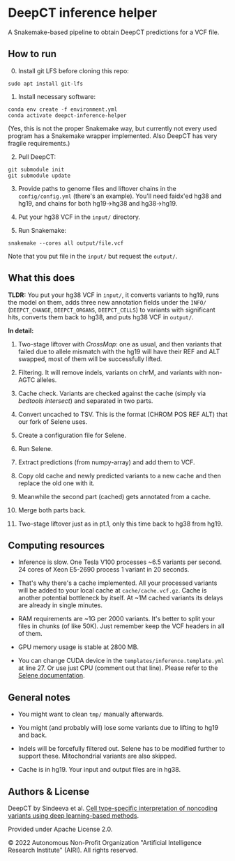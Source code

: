 # DeepCT inference helper

A Snakemake-based pipeline to obtain DeepCT predictions
for a VCF file.

## How to run

0. Install git LFS before cloning this repo:
```
sudo apt install git-lfs
```

1. Install necessary software:
```
conda env create -f environment.yml
conda activate deepct-inference-helper
```
(Yes, this is not the proper Snakemake way,
but currently not every used program has
a Snakemake wrapper implemented.
Also DeepCT has very fragile requirements.)

2. Pull DeepCT:
```
git submodule init
git submodule update
```

3. Provide paths to genome files and liftover chains 
in the `config/config.yml` (there's an example). 
You'll need faidx'ed hg38 and hg19, and chains for both 
hg19→hg38 and hg38→hg19.

4. Put your hg38 VCF in the `input/` directory. 

5. Run Snakemake:
```
snakemake --cores all output/file.vcf
```
Note that you put file in the `input/` but request the `output/`.

## What this does

**TLDR:** You put your hg38 VCF in `input/`, 
it converts variants to hg19, runs the model on them, 
adds three new annotation fields under the `INFO/` 
(`DEEPCT_CHANGE`, `DEEPCT_ORGANS`, `DEEPCT_CELLS`) 
to variants with significant hits, converts them back to hg38, 
and puts hg38 VCF in `output/`.

**In detail:**

1. Two-stage liftover with _CrossMap_: one as usual, 
and then variants that failed due to allele mismatch with the hg19 
will have their REF and ALT swapped, 
most of them will be successfully lifted.

2. Filtering. It will remove indels, variants on chrM, 
and variants with non-AGTC alleles.

3. Cache check. Variants are checked against the cache
(simply via _bedtools intersect_) and separated in two parts.

4. Convert uncached to TSV. This is the format (CHROM POS REF ALT)
that our fork of Selene uses.

5. Create a configuration file for Selene. 

6. Run Selene.

7. Extract predictions (from numpy-array) and add them to VCF.

8. Copy old cache and newly predicted variants to a new cache 
and then replace the old one with it.

9. Meanwhile the second part (cached) gets annotated from a cache.

10. Merge both parts back.

11. Two-stage liftover just as in pt.1, 
only this time back to hg38 from hg19.

## Computing resources

* Inference is slow.
One Tesla V100 processes ~6.5 variants per second. 
24 cores of Xeon E5-2690 process 1 variant in 20 seconds.

* That's why there's a cache implemented.
All your processed variants will be added to 
your local cache at `cache/cache.vcf.gz`.
Cache is another potential bottleneck by itself. 
At ~1M cached variants its delays are already in single minutes.

* RAM requirements are ~1G per 2000 variants. 
It's better to split your files in chunks (of like 50K).
Just remember keep the VCF headers in all of them.

* GPU memory usage is stable at 2800 MB.

* You can change CUDA device in the 
`templates/inference.template.yml` at line 27.
Or use just CPU (comment out that line). Please refer to the 
[Selene documentation](https://selene.flatironinstitute.org/master/overview/cli.html).

## General notes

* You might want to clean `tmp/` manually afterwards.

* You might (and probably will) lose some variants
due to lifting to hg19 and back.

* Indels will be forcefully filtered out.
Selene has to be modified further to support these.
Mitochondrial variants are also skipped.

* Cache is in hg19. Your input and output files are in hg38.

## Authors & License

DeepCT by Sindeeva et al. 
[Cell type-specific interpretation of noncoding variants using deep learning-based methods](https://doi.org/10.1101/2021.12.31.474623).

Provided under Apache License 2.0.

© 2022 Autonomous Non-Profit Organization 
"Artificial Intelligence Research Institute" (AIRI). 
All rights reserved.
